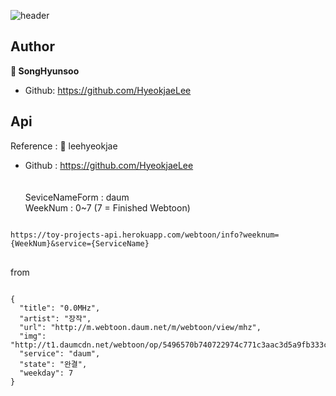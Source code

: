 ![header](https://capsule-render.vercel.app/api?type=slice&color=gradient&text=%20Webtoon-Hub%20%20&height=200&fontSize=100)
<br>
## Author
**👤 SongHyunsoo** <br>
- Github: <https://github.com/HyeokjaeLee><br>
## Api
Reference : 👤 leehyeokjae <br>
- Github : <https://github.com/HyeokjaeLee><br><br><br>
SeviceNameForm : daum <br>
WeekNum : 0~7 (7 = Finished Webtoon) <br>
<pre>
<code>
https://toy-projects-api.herokuapp.com/webtoon/info?weeknum={WeekNum}&service={ServiceName}
</code>
</pre>
from <br>
<pre>
<code>
{
  "title": "0.0MHz",
  "artist": "장작",
  "url": "http://m.webtoon.daum.net/m/webtoon/view/mhz",
  "img": "http://t1.daumcdn.net/webtoon/op/5496570b740722974c771c3aac3d5a9fb333c0c8",
  "service": "daum",
  "state": "완결",
  "weekday": 7
}
</code>
</pre>
